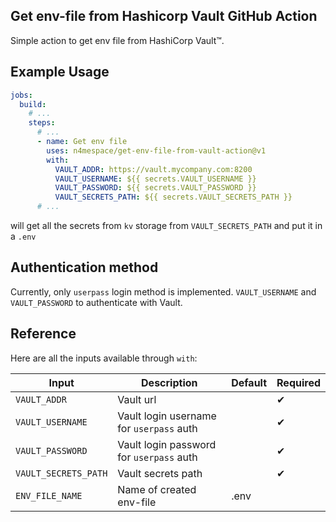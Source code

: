 Get env-file from Hashicorp Vault GitHub Action
-----------------------------------------------


Simple action to get env file from HashiCorp Vault™.

## Example Usage

```yaml
jobs:
  build:
    # ...
    steps:
      # ...
      - name: Get env file
        uses: n4mespace/get-env-file-from-vault-action@v1
        with:
          VAULT_ADDR: https://vault.mycompany.com:8200
          VAULT_USERNAME: ${{ secrets.VAULT_USERNAME }}
          VAULT_PASSWORD: ${{ secrets.VAULT_PASSWORD }}
          VAULT_SECRETS_PATH: ${{ secrets.VAULT_SECRETS_PATH }}
      # ...
```

will get all the secrets from `kv` storage from `VAULT_SECRETS_PATH` and put it in a `.env` 

## Authentication method

Currently, only `userpass` login method is implemented. `VAULT_USERNAME` and `VAULT_PASSWORD` to authenticate with Vault.

## Reference

Here are all the inputs available through `with`:

| Input                | Description                              | Default | Required |
|----------------------|------------------------------------------|---------|----------|
| `VAULT_ADDR`         | Vault url                                |         | ✔        |
| `VAULT_USERNAME`     | Vault login username for `userpass` auth |         | ✔        |
| `VAULT_PASSWORD`     | Vault login password for `userpass` auth |         | ✔        |
| `VAULT_SECRETS_PATH` | Vault secrets path                       |         | ✔        |
| `ENV_FILE_NAME`      | Name of created env-file                 | .env    |          |
